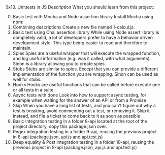 0x13. Unittests in JS
Description
What you should learn from this project:

0. Basic test with Mocha and Node assertion library
Install Mocha using npm:
1. Combining descriptions
Create a new file named 1-calcul.js:
2. Basic test using Chai assertion library
While using Node assert library is completely valid, a lot of developers prefer to have a behavior driven development style. This type being easier to read and therefore to maintain.
3. Spies
Spies are a useful wrapper that will execute the wrapped function, and log useful information (e.g. was it called, with what arguments). Sinon is a library allowing you to create spies.
4. Stubs
Stubs are similar to spies. Except that you can provide a different implementation of the function you are wrapping. Sinon can be used as well for stubs.
5. Hooks
Hooks are useful functions that can be called before execute one or all tests in a suite
6. Async tests with done
Look into how to support async testing, for example when waiting for the answer of an API or from a Promise
7. Skip
When you have a long list of tests, and you can’t figure out why a test is breaking, avoid commenting out a test, or removing it. Skip it instead, and file a ticket to come back to it as soon as possible
8. Basic Integration testing
In a folder 8-api located at the root of the project directory, copy this package.json over.
9. Regex integration testing
In a folder 9-api, reusing the previous project in 8-api (package.json, api.js and api.test.js)
10. Deep equality & Post integration testing
In a folder 10-api, reusing the previous project in 9-api (package.json, api.js and api.test.js)
